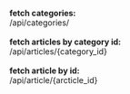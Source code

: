 <b>fetch categories:</b><br>
/api/categories/ <br><br>
<b>fetch articles by category id:</b><br>
/api/articles/{category_id} <br><br>
<b>fetch article by id:</b><br>
/api/article/{arcticle_id} <br><br>
